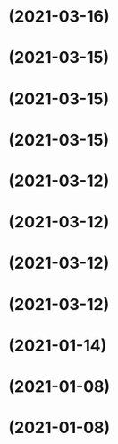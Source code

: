 # (2021-03-16)

# (2021-03-15)

# (2021-03-15)

# (2021-03-15)

# (2021-03-12)

# (2021-03-12)

# (2021-03-12)

# (2021-03-12)

# (2021-01-14)

# (2021-01-08)

# (2021-01-08)
